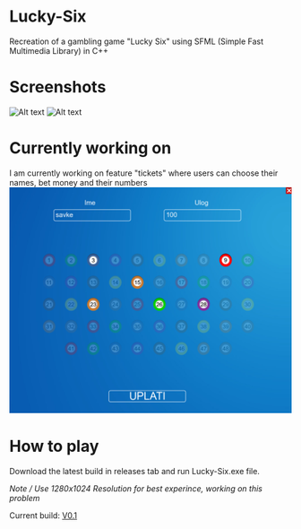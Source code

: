 # Lucky-Six
Recreation of a gambling game "Lucky Six" using SFML (Simple Fast Multimedia Library) in C++

# Screenshots
![Alt text](https://github.com/savked/Lucky-Six/blob/master/screenshots/Screenshot_1.png?raw=true)
![Alt text](https://github.com/savked/Lucky-Six/blob/master/screenshots/Screenshot_2.png?raw=true)
# Currently working on
I am currently working on feature "tickets" where users can choose their names, bet money and their numbers
![Alt text](https://github.com/savked/Lucky-Six/blob/master/screenshots/Screenshot_3.png?raw=true)

# How to play 
Download the latest build in releases tab and run Lucky-Six.exe file.

*Note / Use 1280x1024 Resolution for best experince, working on this problem*

Current build: [V0.1](https://github.com/savked/Lucky-Six/releases/tag/V0.1)
